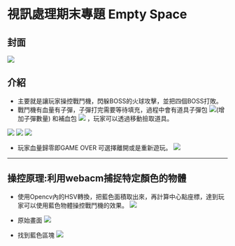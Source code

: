 # 視訊處理期末專題 Empty Space

## 封面
![](https://i.imgur.com/WJwpSnM.png)

## 介紹

- 主要就是讓玩家操控戰鬥機，閃躲BOSS的火球攻擊，並把四個BOSS打敗。
- 戰鬥機有血量有子彈，子彈打完需要等待填充，過程中會有道具子彈包 ![](https://i.imgur.com/bxkBYHi.png)(增加子彈數量) 和補血包 ![](https://i.imgur.com/TrOPjBr.png) ，玩家可以透過移動撿取道具。

![](https://i.imgur.com/BWl9aw2.png)
![](https://i.imgur.com/FneDLgD.png)
![](https://i.imgur.com/qjcle48.png)

- 玩家血量歸零即GAME OVER 可選擇離開或是重新遊玩。
![](https://i.imgur.com/u1QIC2X.jpg)

---
## 操控原理:利用webacm捕捉特定顏色的物體

- 使用Opencv內的HSV轉換，把藍色面積取出來，再計算中心點座標，達到玩家可以使用藍色物體操控戰鬥機的效果。
![](https://i.imgur.com/0n6O4gU.png)


- 原始畫面
![](https://i.imgur.com/8XbBTu5.png)

- 找到藍色區塊
![](https://i.imgur.com/YI8zuRC.png)


